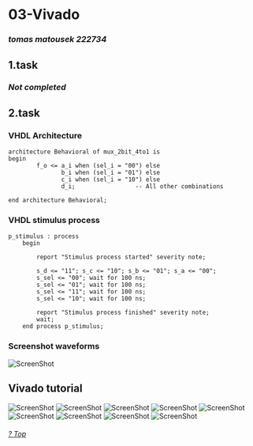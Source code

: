 # 03-Vivado

### *tomas matousek 222734*

## 1.task

### *Not completed*

## 2.task

### VHDL Architecture
```
architecture Behavioral of mux_2bit_4to1 is
begin
        f_o <= a_i when (sel_i = "00") else
               b_i when (sel_i = "01") else
               c_i when (sel_i = "10") else
               d_i;                 -- All other combinations
       
end architecture Behavioral;
```

### VHDL stimulus process

```
p_stimulus : process
    begin

        report "Stimulus process started" severity note;
        
        s_d <= "11"; s_c <= "10"; s_b <= "01"; s_a <= "00";
        s_sel <= "00"; wait for 100 ns;
        s_sel <= "01"; wait for 100 ns;
        s_sel <= "11"; wait for 100 ns;
        s_sel <= "10"; wait for 100 ns;
        
        report "Stimulus process finished" severity note;
        wait;
    end process p_stimulus;
```
### Screenshot waveforms

![ScreenShot](https://github.com/xmatou35/VUT-Digital-Electronics-1/blob/Labs/03-vivado/Images/waveform.jpg)

## Vivado tutorial
![ScreenShot](https://github.com/xmatou35/VUT-Digital-Electronics-1/blob/Labs/03-vivado/Images/1.jpg)
![ScreenShot](https://github.com/xmatou35/VUT-Digital-Electronics-1/blob/Labs/03-vivado/Images/2.jpg)
![ScreenShot](https://github.com/xmatou35/VUT-Digital-Electronics-1/blob/Labs/03-vivado/Images/3.jpg)
![ScreenShot](https://github.com/xmatou35/VUT-Digital-Electronics-1/blob/Labs/03-vivado/Images/4.jpg)
![ScreenShot](https://github.com/xmatou35/VUT-Digital-Electronics-1/blob/Labs/03-vivado/Images/5.jpg)
![ScreenShot](https://github.com/xmatou35/VUT-Digital-Electronics-1/blob/Labs/03-vivado/Images/6.jpg)
![ScreenShot](https://github.com/xmatou35/VUT-Digital-Electronics-1/blob/Labs/03-vivado/Images/7.jpg)
![ScreenShot](https://github.com/xmatou35/VUT-Digital-Electronics-1/blob/Labs/03-vivado/Images/8.jpg)
![ScreenShot](https://github.com/xmatou35/VUT-Digital-Electronics-1/blob/Labs/03-vivado/Images/9.jpg)

###### [? Top](#table-of-contents)
